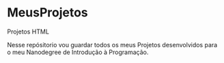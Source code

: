 # MeusProjetos
Projetos HTML

Nesse repósitorio vou guardar todos os meus Projetos desenvolvidos para o meu Nanodegree de Introdução à Programação.
